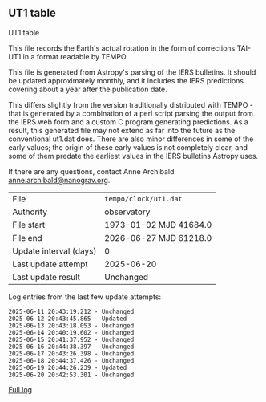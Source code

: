 
## UT1 table

UT1 table

This file records the Earth's actual rotation in the form of
corrections TAI-UT1 in a format readable by TEMPO.

This file is generated from Astropy's parsing of the IERS
bulletins. It should be updated approximately monthly, and it
includes the IERS predictions covering about a year after the
publication date.

This differs slightly from the version traditionally distributed
with TEMPO - that is generated by a combination of a perl script
parsing the output from the IERS web form and a custom C program
generating predictions. As a result, this generated file may not
extend as far into the future as the conventional ut1.dat does.
There are also minor differences in some of the early values; the
origin of these early values is not completely clear, and some of
them predate the earliest values in the IERS bulletins Astropy uses.

If there are any questions, contact Anne Archibald
<anne.archibald@nanograv.org>.

|     |     |
|:--- |:--- |
| File | `tempo/clock/ut1.dat` |
| Authority | observatory |
| File start | 1973-01-02 MJD 41684.0 |
| File end | 2026-06-27 MJD 61218.0 |
| Update interval (days) | 0 |
| Last update attempt | 2025-06-20 |
| Last update result | Unchanged |

Log entries from the last few update attempts:
```
2025-06-11 20:43:19.212 - Unchanged
2025-06-12 20:43:45.865 - Updated
2025-06-13 20:43:18.053 - Unchanged
2025-06-14 20:40:19.602 - Unchanged
2025-06-15 20:41:37.952 - Unchanged
2025-06-16 20:44:38.397 - Unchanged
2025-06-17 20:43:26.398 - Unchanged
2025-06-18 20:44:37.426 - Unchanged
2025-06-19 20:44:26.239 - Updated
2025-06-20 20:42:53.301 - Unchanged
```
[Full log](https://raw.githubusercontent.com/ipta/pulsar-clock-corrections/main/log/tempo/clock/ut1.dat.log)
